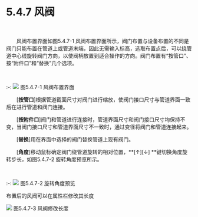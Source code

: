 # 5.4.7 风阀
<br/>

&emsp;&emsp;风阀布置界面如图5.4.7\-1 风阀布置界面所示，阀门布置与设备布置的不同是阀门只能布置在管道上或管道末端，因此无需输入标高，选取布置点后，可以绕管道中心线旋转阀门方向，以使阀柄放置到适合操作的方向。阀门布置有“按管口”、按“附件口”和“替换”几个选项。

<br/>

:-: ![](images/209.png)
图5.4.7\-1 风阀布置界面
<br/>

&emsp;&emsp;\[**按管口**\]根据管道截面尺寸对阀门进行缩放，使阀门接口尺寸与管道界面一致后在进行管道和阀门连接。

&emsp;&emsp;\[**按附件口**\]阀门和管道进行连接时，管道界面尺寸和阀门接口尺寸均保持不变，当阀门接口尺寸和管道界面尺寸不一致时，通过变径将阀门和管道连接起来。

&emsp;&emsp;\[**替换**\]用在界面中选择的阀门替换管道上现有阀门。

&emsp;&emsp;\[**角度**\]移动鼠标确定阀门绕管道旋转的相对位置，**[↑][↓] **键切换角度旋转步长，如图5.4.7\-2 旋转角度预览所示。

<br/>

:-: ![](images/210.png)
图5.4.7\-2 旋转角度预览
<br/>


布置后的风阀可以在属性栏修改其长度

![](.topwrite/assets/image_1660102461601.png)
          图5.4.7\-3 风阀修改长度
